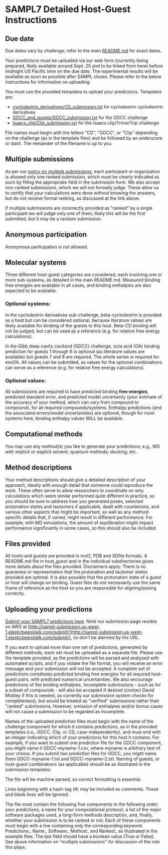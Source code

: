 # SAMPL7 Detailed Host-Guest Instructions

## Due date

Due dates vary by challenge; refer to the main [README.md](README.md) for exact dates.

Your predictions must be uploaded via our web form (currently being prepared, likely available around Sept. 25 and to be linked from here) before midnight US Pacific time on the due date. The experimental results will be available as soon as possible after SAMPL closes. Please refer to the below instructions for information on uploading.

You must use the provided templates to upload your predictions. Templates are:
- [cyclodextrin_derivatives/CD_submission.txt](cyclodextrin_derivatives/CD_submission.txt) for cyclodextrin cyclodextrin derivatives
- [GDCC_and_guests/GDCC_submission.txt](GDCC_and_guests/GDCC_submission.txt) for the GDCC challenge
- [Isaacs_clip/Clip_submission.txt](Isaacs_clip/Clip_submission.txt) for the Isaacs clip/TrimerTrip challenge

File names must begin with the letters "CD", "GDCC", or "Clip" depending on the
challenge (as in the template files) and be followed by an underscore or dash.
The remainder of the filename is up to you.

## Multiple submissions

As per our [policy on multiple submissions](https://samplchallenges.github.io/roadmap/submissions/), each participant or organization is allowed only one ranked submission, which must be clearly indicated as such by filling the appropriate field in the submission form. We also accept non-ranked submissions, which we will not formally judge. These allow us to certify that your calculations were done without knowing the answers, but do not receive formal ranking, as discussed at the link above.

If multiple submissions are incorrectly provided as "ranked" by a single participant we will judge only one of them; likely this will be the first submitted, but it may be a random submission.

## Anonymous participation

Anonymous participation is not allowed.

## Molecular systems

Three different host-guest categories are considered, each involving one or more sub-systems, as detailed in the main README.md. Measured binding free energies are available in all cases, and binding enthalpies are also expected to be available.

### Optional systems:
In the cyclodextrin derivatives sub-challenge, beta-cyclodextrin is provided as a host but can be considered optional, because literature values are likely available for binding of the guests to this host. Beta-CD binding will not be judged, but can be used as a reference (e.g. for relative free energy calculations).

In the Gibb deep cavity cavitand (GDCC) challenge, octa acid (OA) binding prediction for guests 1 through 6 is optional (as literature values are available) but guests 7 and 8 are required. The whole series is required for exoOA. All values can be submitted, as values for the optional combinations can serve as a reference (e.g. for relative free energy calculations).

### Optional values:
All submissions are required to have predicted binding **free energies**, predicted standard error,
and predicted model uncertainty (your estimate of the accuracy of your method, which can vary from compound to compound), for all required compounds/systems. Enthalpy predictions (and the associated errors/model uncertainties) are optional, though for most systems here, binding enthalpy values WILL be available.

## Computational methods

You may use any method(s) you like to generate your predictions; e.g., MD with implicit or explicit solvent; quantum methods; docking; etc.

## Method descriptions

Your method descriptions should give a detailed description of your approach, ideally with enough detail that someone could reproduce the work. These often serve to allow researchers to coordinate on why calculations which seem similar performed quite different in practice, so you should be sure to address how you generated poses, selected protonation states and tautomers if applicable, dealt with counterions, and various other aspects that might be important, as well as any method-specific details that, if varied, might result in different performance. For example, with MD simulations, the amount of equilibration might impact performance significantly in some cases, so this should also be included.

## Files provided

All hosts and guests are provided in mol2, PDB and SDfile formats. A README.md file in host_guest and in the individual subdirectories gives more details about the files provided. Disclaimers apply: There is no guarantee or representation that the protonation and tautomer states provided are optimal. It is also possible that the protonation state of a guest or host will change on binding. Guest files do not necessarily use the same frame of reference as the host so you are responsible for aligning/posing correctly.

## Uploading your predictions

[Submit your SAMPL7 predictions here](http://sampl-submission.us-west-1.elasticbeanstalk.com/submit/). Note our submission page resides on AWS at [http://sampl-submission.us-west-1.elasticbeanstalk.com/submit/](http://sampl-submission.us-west-1.elasticbeanstalk.com/submit/), so don't be alarmed by the URL.

If you want to upload more than one set of predictions, generated by different methods, each set must be uploaded as a separate file. Please use the template provided, as the predictions will be parsed and analyzed with automated scripts, and if you violate the file format, you will receive an error message and your submission will not be accepted. A complete set of predictions constitutes predicted binding free energies for all required host-guest pairs, with predicted numerical uncertainties. We also encourage predictions of the binding enthalpies. Incomplete submissions - such as for a subset of compounds - will also be accepted if desired (contact David Mobley if this is needed, as currently our submission system checks for completeness), but would be treated as "verified" submissions rather than "ranked" submissions. However, omission of enthalpies and/or bonus cases will not cause a submission to be regarded as incomplete.

Names of the uploaded prediction files must begin with the name of the challenge component for which it contains predictions, as in the provided templates (i.e., GDCC, Clip, or CD, case-independently), and must end with an integer indicating which of your predictions for this host it contains. For example, if you want to submit one prediction file for the GDCC component, you might name it GDCC-myname-1.csv, where myname is arbitrary text of your choice. If you submit two prediction files for GDCC, you might name them GDCC-myname-1.txt and GDCC-myname-2.txt. Naming of guests, or host-guest combinations (as applicable) should be as illustrated in the submission templates.

The file will be machine parsed, so correct formatting is essential.

Lines beginning with a hash-tag (#) may be included as comments. These and blank lines will be ignored.

The file must contain the following five components in the following order: your predictions, a name for your computational protocol, a list of the major software packages used, a long-form methods description, and, finally, whether your submission is to be ranked or not. Each of these components must begin with a line containing only the corresponding keyword: Predictions:, Name:, Software:, Method:, and Ranked:, as illustrated in the example files. The last field should have a boolean value (True or False). See above information on "multiple submissions" for discussion of the role this plays.
